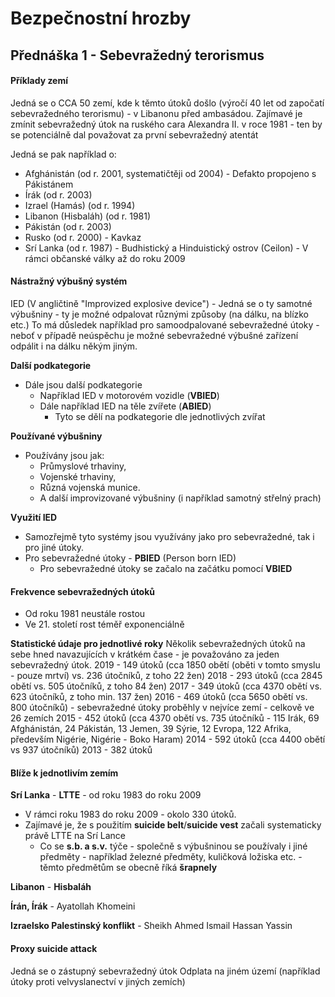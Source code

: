 # Bezpečnostní hrozby

## Přednáška 1 - Sebevražedný terorismus

#### Příklady zemí

Jedná se o CCA 50 zemí, kde k těmto útoků došlo (výročí 40 let od započatí sebevražedného terorismu) - v Libanonu před ambasádou.
Zajímavé je zmínit sebevražedný útok na ruského cara Alexandra II. v roce 1981 - ten by se potenciálně dal považovat za první sebevražedný atentát

Jedná se pak například o:
- Afghánistán (od r. 2001, systematičtěji od 2004) - Defakto propojeno s Pákistánem
- Írák (od r. 2003)
- Izrael (Hamás) (od r. 1994)
- Libanon (Hisbaláh) (od r. 1981)
- Pákistán (od r. 2003)
- Rusko (od r. 2000) - Kavkaz
- Srí Lanka (od r. 1987) - Budhistický a Hinduistický ostrov (Ceilon) - V rámci občanské války až do roku 2009

#### Nástražný výbušný systém
IED (V angličtině "Improvized explosive device") - Jedná se o ty samotné výbušniny - ty je možné odpalovat různými způsoby (na dálku, na blízko etc.)
To má důsledek například pro samoodpalované sebevražedné útoky - neboť v případě neúspěchu je možné sebevražedné výbušné zařízení odpálit i na dálku někým jiným.

**Další podkategorie**
- Dále jsou další podkategorie
  - Například IED v motorovém vozidle (**VBIED**)
  - Dále například IED na těle zvířete (**ABIED**)
    - Tyto se dělí na podkategorie dle jednotlivých zvířat

**Používané výbušniny**
- Používány jsou jak:
  - Průmyslové trhaviny,
  - Vojenské trhaviny,
  - Různá vojenská munice.
  - A další improvizované výbušniny (i například samotný střelný prach)

**Využití IED**
- Samozřejmě tyto systémy jsou využívány jako pro sebevražedné, tak i pro jiné útoky.
- Pro sebevražedné útoky - **PBIED** (Person born IED)
  - Pro sebevražedné útoky se začalo na začátku pomocí **VBIED**

#### Frekvence sebevražedných útoků
- Od roku 1981 neustále rostou
- Ve 21. století rost téměř exponenciálně

**Statistické údaje pro jednotlivé roky**
Několik sebevražedných útoků na sebe hned navazujících v krátkém čase - je považováno za jeden sebevražedný útok.
2019 - 149 útoků (cca 1850 obětí (oběti v tomto smyslu - pouze mrtví) vs. 236 útočníků, z toho 22 žen)
2018 - 293 útoků (cca 2845 obětí vs. 505 útočníků, z toho 84 žen)
2017 - 349 útoků (cca 4370 obětí vs. 623 útočníků, z toho min. 137 žen)
2016 - 469 útoků (cca 5650 obětí vs. 800 útočníků) - sebevražedné útoky proběhly v nejvíce zemí - celkově ve 26 zemích
2015 - 452 útoků (cca 4370 obětí vs. 735 útočníků - 115 Irák, 69 Afghánistán, 24 Pákistán, 13 Jemen, 39 Sýrie, 12 Evropa, 122 Afrika, především Nigérie, Nigérie - Boko Haram)
2014 - 592 útoků (cca 4400 obětí vs 937 útočníků)
2013 - 382 útoků

#### Blíže k jednotlivím zemím
**Srí Lanka** - **LTTE** - od roku 1983 do roku 2009
- V rámci roku 1983 do roku 2009 - okolo 330 útoků.
- Zajímavé je, že s použitím **suicide belt**/**suicide vest** začali systematicky právě LTTE na Srí Lance
  - Co se **s.b. a s.v.** týče - společně s výbušninou se používaly i jiné předměty - například železné předměty, kuličková ložiska etc. - těmto předmětům se obecně říká **šrapnely**

**Libanon** - **Hisbaláh**

**Írán, Írák** - Ayatollah Khomeini

**Izraelsko Palestinský konflikt** - Sheikh Ahmed Ismail Hassan Yassin

#### Proxy suicide attack
Jedná se o zástupný sebevražedný útok
Odplata na jiném území (například útoky proti velvyslanectví v jiných zemích)
